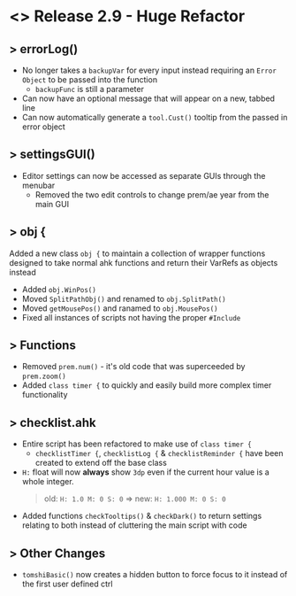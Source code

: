 # <> Release 2.9 - Huge Refactor

## > errorLog()
- No longer takes a `backupVar` for every input instead requiring an `Error Object` to be passed into the function
    - `backupFunc` is still a parameter
- Can now have an optional message that will appear on a new, tabbed line
- Can now automatically generate a `tool.Cust()` tooltip from the passed in error object

## > settingsGUI()
- Editor settings can now be accessed as separate GUIs through the menubar
    - Removed the two edit controls to change prem/ae year from the main GUI

## > obj {
Added a new class `obj {` to maintain a collection of wrapper functions designed to take normal ahk functions and return their VarRefs as objects instead

- Added `obj.WinPos()`
- Moved `SplitPathObj()` and renamed to `obj.SplitPath()`
- Moved `getMousePos()` and ranamed to `obj.MousePos()`
- Fixed all instances of scripts not having the proper `#Include`

## > Functions
- Removed `prem.num()` - it's old code that was superceeded by `prem.zoom()`
- Added `class timer {` to quickly and easily build more complex timer functionality

## > checklist.ahk
- Entire script has been refactored to make use of `class timer {`
    - `checklistTimer {`, `checklistLog {` & `checklistReminder {` have been created to extend off the base class
- `H:` float will now **always** show `3dp` even if the current hour value is a whole integer.
    > old: `H: 1.0 M: 0 S: 0` => new: `H: 1.000 M: 0 S: 0`
- Added functions `checkTooltips()` & `checkDark()` to return settings relating to both instead of cluttering the main script with code

## > Other Changes
- `tomshiBasic()` now creates a hidden button to force focus to it instead of the first user defined ctrl